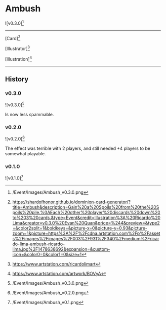# Ambush

![v0.3.0][^v0.3.0]

---

[Card][^Card]

[Illustrator][^Illustrator]

[Illustration][^Illustration]

---

## History

### v0.3.0

![v0.3.0][^v0.3.0]

Is now less spammable.

### v0.2.0

![v0.2.0][^v0.2.0]

The effect was terrible with 2 players, and still needed +4 players to be
somewhat playable.

### v0.1.0

![v0.1.0][^v0.1.0]

[^v0.1.0]: /Event/Images/Ambush_v0.1.png
[^v0.2.0]: /Event/Images/Ambush_v0.2.0.png
[^v0.3.0]: /Event/Images/Ambush_v0.3.0.png
[^Card]: https://shardofhonor.github.io/dominion-card-generator/?title=Ambush&description=Gain%20a%20Spoils%20from%20the%20Spoils%20pile.%0AEach%20other%20player%20discards%20down%20to%203%20cards.&type=Event&credit=Illustration%3A%20Ricardo%20Lima&creator=v0.3.0%20Evan%20Quan&price=%244&preview=&type2=&color2split=1&boldkeys=&picture-x=0&picture-y=0.93&picture-zoom=1&picture=https%3A%2F%2Fcdna.artstation.com%2Fp%2Fassets%2Fimages%2Fimages%2F003%2F931%2F340%2Fmedium%2Fricardo-lima-ambush-ricardo-lima.jpg%3F1478638692&expansion=&custom-icon=&color0=0&color1=0&size=1
[^Illustrator]: https://www.artstation.com/ricardolimart
[^Illustration]: https://www.artstation.com/artwork/BOVyA
